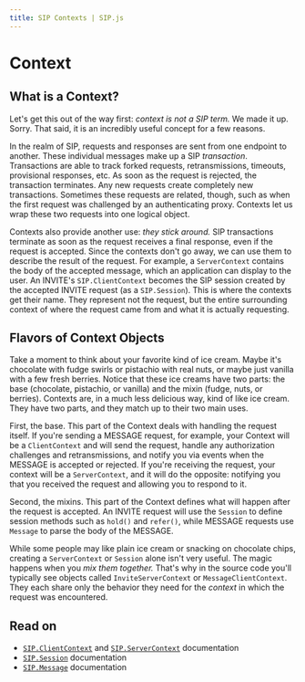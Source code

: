 ```yaml
---
title: SIP Contexts | SIP.js
---
```


# Context

## What is a Context?

Let's get this out of the way first:  *context is not a SIP term.*  We made it up. Sorry. That said, it is an incredibly useful concept for a few reasons.

In the realm of SIP, requests and responses are sent from one endpoint to another. These individual messages make up a SIP *transaction*. Transactions are able to track forked requests, retransmissions, timeouts, provisional responses, etc. As soon as the request is rejected, the transaction terminates. Any new requests create completely new transactions. Sometimes these requests are related, though, such as when the first request was challenged by an authenticating proxy.  Contexts let us wrap these two requests into one logical object.

Contexts also provide another use:  *they stick around.* SIP transactions terminate as soon as the request receives a final response, even if the request is accepted. Since the contexts don't go away, we can use them to describe the result of the request.  For example, a `ServerContext` contains the body of the accepted message, which an application can display to the user. An INVITE's `SIP.ClientContext` becomes the SIP session created by the accepted INVITE request (as a `SIP.Session`). This is where the contexts get their name. They represent not the request, but the entire surrounding context of where the request came from and what it is actually requesting.

## Flavors of Context Objects

Take a moment to think about your favorite kind of ice cream. Maybe it's chocolate with fudge swirls or pistachio with real nuts, or maybe just vanilla with a few fresh berries. Notice that these ice creams have two parts: the base (chocolate, pistachio, or vanilla) and the mixin (fudge, nuts, or berries). Contexts are, in a much less delicious way, kind of like ice cream. They have two parts, and they match up to their two main uses.

First, the base. This part of the Context deals with handling the request itself. If you're sending a MESSAGE request, for example, your Context will be a `ClientContext` and will send the request, handle any authorization challenges and retransmissions, and notify you via events when the MESSAGE is accepted or rejected. If you're receiving the request, your context will be a `ServerContext`, and it will do the opposite:  notifying you that you received the request and allowing you to respond to it.

Second, the mixins. This part of the Context defines what will happen after the request is accepted.  An INVITE request will use the `Session` to define session methods such as `hold()` and `refer()`, while MESSAGE requests use `Message` to parse the body of the MESSAGE.

While some people may like plain ice cream or snacking on chocolate chips, creating a `ServerContext` or `Session` alone isn't very useful. The magic happens when you *mix them together.* That's why in the source code you'll typically see objects called `InviteServerContext` or `MessageClientContext`. They each share only the behavior they need for the *context* in which the request was encountered.

## Read on

* [`SIP.ClientContext`](/api/devel/context/client/) and [`SIP.ServerContext`](/api/devel/context/server/) documentation
* [`SIP.Session`](/api/devel/session) documentation
* [`SIP.Message`](/api/devel/message) documentation

